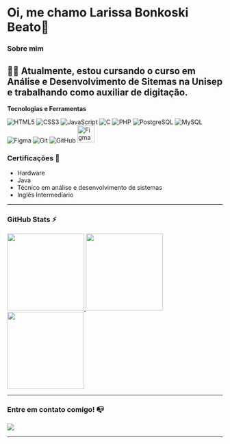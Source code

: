 # Oi, me chamo Larissa Bonkoski Beato👋

### Sobre mim

👩‍💻 Atualmente, estou cursando o curso em Análise e Desenvolvimento de Sitemas na Unisep e 
trabalhando como auxiliar de digitação.
---

**Tecnologias e Ferramentas**

![HTML5](https://img.shields.io/badge/html5-%23E34F26.svg?style=for-the-badge&logo=html5&logoColor=white)
![CSS3](https://img.shields.io/badge/css3-%231572B6.svg?style=for-the-badge&logo=css3&logoColor=white)
![JavaScript](https://img.shields.io/badge/javascript-%23323330.svg?style=for-the-badge&logo=javascript&logoColor=%23F7DF1E)
![C](https://img.shields.io/badge/c-%2300599C.svg?style=for-the-badge&logo=c&logoColor=white)
![PHP](https://img.shields.io/badge/php-%23777BB4.svg?style=for-the-badge&logo=php&logoColor=white)
![PostgreSQL](https://img.shields.io/badge/postgres-%23316192.svg?style=for-the-badge&logo=postgresql&logoColor=white)
![MySQL](https://img.shields.io/badge/mysql-%234479A1.svg?style=for-the-badge&logo=mysql&logoColor=white)
![Figma](https://img.shields.io/badge/figma-%23F24E1E.svg?style=for-the-badge&logo=figma&logoColor=white)
![Git](https://img.shields.io/badge/git-%23F05033.svg?style=for-the-badge&logo=git&logoColor=white)
![GitHub](https://img.shields.io/badge/github-%23121011.svg?style=for-the-badge&logo=github&logoColor=white)
<img alt="Figma" height="40" width="40" src="https://cdn.jsdelivr.net/gh/devicons/devicon/icons/figma/figma-original.svg">




### Certificações 📜

- Hardware 
- Java
- Técnico em análise e desenvolvimento de sistemas
- Inglês Intermedíario

---

### GitHub Stats ⚡

<div>
  <a href="https://github.com/LarissaBeato/LarissaBeato.git">
    <img height="180em" src="https://github-readme-stats.vercel.app/api/top-langs/?username=LarissaBeato&theme=dracula&show_icons=true&hide_border=false&layout=compact"/>
    <img height="180em" src="https://github-readme-stats.vercel.app/api?username=LarissaBeato&theme=dracula&show_icons=true&hide_border=false&count_private=true"/>
    <img height="180em" src=https://github-readme-streak-stats.herokuapp.com/?user=LarissaBeato&theme=dracula&hide_border=true"/>
  </a>
</div>

---

### Entre em contato comigo! 📭
<div>
  <a href="https://www.linkedin.com/in/larissa-beato-85a58320b/" target="_blank"><img src="https://img.shields.io/badge/-LinkedIn-%230077B5?style=for-the-badge&logo=linkedin&logoColor=white" target="_blank"></a>
</div>

---

